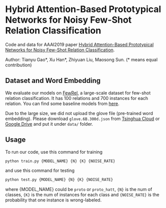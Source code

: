 # Hybrid Attention-Based Prototypical Networks for Noisy Few-Shot Relation Classification

Code and data for AAAI2019 paper [Hybrid Attention-Based Prototypical Networks for Noisy Few-Shot Relation Classification](https://gaotianyu1350.github.io/assets/aaai2019_hatt_paper.pdf).

Author: Tianyu Gao*, Xu Han*, Zhiyuan Liu, Maosong Sun. (\* means equal contribution)

## Dataset and Word Embedding

We evaluate our models on [FewRel](https://thunlp.github.io/fewrel), a large-scale dataset for few-shot relation classification. It has 100 relations and 700 instances for each relation. You can find some baseline models from [here](https://github.com/thunlp/fewrel).

Due to the large size, we did not upload the glove file (pre-trained word embedding). Please download `glove.6B.300d.json` from [Tsinghua Cloud](https://cloud.tsinghua.edu.cn/f/b14bf0d3c9e04ead9c0a/?dl=1) or [Google Drive](https://drive.google.com/open?id=1UnncRYzDpezPkwIqhgkVW6BacIqz6EaB) and put it under `data/` folder.

## Usage

To run our code, use this command for training
```bash
python train.py {MODEL_NAME} {N} {K} {NOISE_RATE}
```
and use this command for testing
```bash
python test.py {MODEL_NAME} {N} {K} {NOISE_RATE}
```
where {MODEL_NAME} could be `proto` or `proto_hatt`, `{N}` is the num of classes, `{K}` is the num of instances for each class and `{NOISE_RATE}` is the probability that one instance is wrong-labeled.
